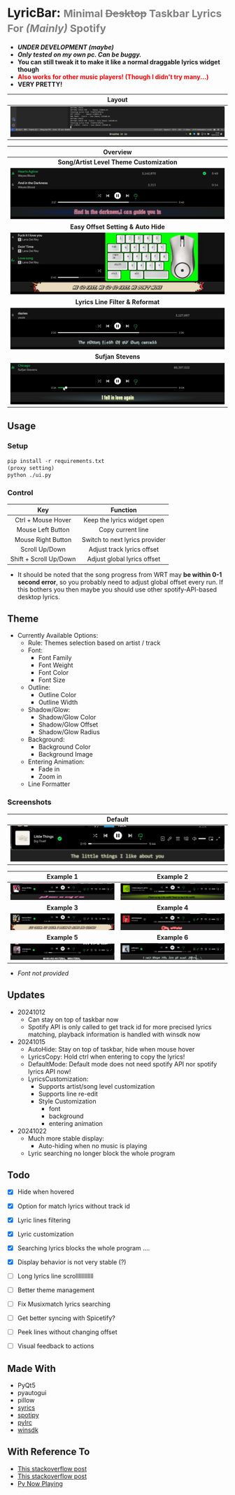 # LyricBar: <small style="color:grey">Minimal ~~Desktop~~ Taskbar Lyrics For *(Mainly)* Spotify </small>

- ***UNDER DEVELOPMENT (maybe)***
- ***Only tested on my own pc. Can be buggy.***
- **You can still tweak it to make it like a normal draggable lyrics widget though**
- <span style="color:red; font-weight:bold;">Also works for other music players! (Though I didn't try many...)</span>
- **VERY PRETTY!**

| Layout |
|:------:|
| ![Layout](ExampleImages/layout.png) |


| Overview |
|:----------:|
| **Song/Artist Level Theme Customization** |
| ![song_change](gifs/charlixcx_everythingisromantic.gif) |
| **Easy Offset Setting & Auto Hide** |
| ![ctrl](gifs/lanadelrey_lovesong.gif) |
| **Lyrics Line Filter & Reformat** |
| ![fzl](gifs/yeule_softscars.gif) |
| **Sufjan Stevens** |
| ![sfj](gifs/sufjanstevens_chicago.gif) |

## Usage

### Setup
```
pip install -r requirements.txt
(proxy setting)
python ./ui.py
```

### Control

| Key | Function |
|:---:|:--------:|
| Ctrl + Mouse Hover | Keep the lyrics widget open |
| Mouse Left Button | Copy current line |
| Mouse Right Button | Switch to next lyrics provider |
| Scroll Up/Down | Adjust track lyrics offset |
| Shift + Scroll Up/Down | Adjust global lyrics offset |

- It should be noted that the song progress from WRT may **be within 0-1 second error**, so you probably need to adjust global offset every run. If this bothers you then maybe you should use other spotify-API-based desktop lyrics.

## Theme 

- Currently Available Options:
    - Rule: Themes selection based on artist / track
    - Font:
        - Font Family
        - Font Weight
        - Font Color
        - Font Size
    - Outline:
        - Outline Color
        - Outline Width
    - Shadow/Glow:
        - Shadow/Glow Color
        - Shadow/Glow Offset
        - Shadow/Glow Radius
    - Background:
        - Background Color
        - Background Image
    - Entering Animation:
        - Fade in
        - Zoom in
    - Line Formatter

### Screenshots

| Default |
|:-------:|
| ![Default](ExampleImages/bigthief_littlethings.png) |

| Example 1 | Example 2 |
|:-----------:|:-----------:|
| ![Example 1](ExampleImages/bjork_armyofme.png) | ![Example 2](ExampleImages/charlixcx_ithinkaboutitallthetime.png) |
| **Example 3** | **Example 4** |
| ![Example 3](ExampleImages/lanadelrey_venicebitch.png) | ![Example 4](ExampleImages/rosalia_motomami.png) |
| **Example 5** | **Example 6** |
| ![Example 5](ExampleImages/sophie_immaterial.png) | ![Example 6](ExampleImages/yeule_softscars.png) |

- *Font not provided*


## Updates

- 20241012
    - Can stay on top of taskbar now
    - Spotify API is only called to get track id for more precised lyrics matching, playback information is handled with winsdk now
- 20241015
    - AutoHide: Stay on top of taskbar, hide when mouse hover
    - LyricsCopy: Hold ctrl when entering to copy the lyrics!
    - DefaultMode: Default mode does not need spotify API nor spotify lyrics API now!
    - LyricsCustomization:
        - Supports artist/song level customization
        - Supports line re-edit
        - Style Customization
            - font
            - background
            - entering animation
- 20241022
    - Much more stable display:
        - Auto-hiding when no music is playing
    - Lyric searching no longer block the whole program
## Todo

- [x] Hide when hovered
- [x] Option for match lyrics without track id
- [x] Lyric lines filtering
- [x] Lyric customization
- [x] Searching lyrics blocks the whole program ....
- [x] Display behavior is not very stable (?)
- [ ] Long lyrics line scrollllllllllll
- [ ] Better theme management
- [ ] Fix Musixmatch lyrics searching
- [ ] Get better syncing with Spicetify?
- [ ] Peek lines without changing offset
- [ ] Visual feedback to actions



## Made With
- PyQt5
- pyautogui
- pillow
- [syrics](https://github.com/akashrchandran/Syrics)
- [spotipy](https://github.com/spotipy-dev/spotipy)
- [pylrc](https://github.com/doakey3/pylrc)
- [winsdk](https://github.com/pywinrt/python-winsdk)

## With Reference To
- [This stackoverflow post](https://stackoverflow.com/questions/64290561/qlabel-correct-positioning-for-text-outline)
- [This stackoverflow post](https://stackoverflow.com/questions/79080076/how-to-set-a-qwidget-hidden-when-mouse-hovering-and-reappear-when-mouse-leaving)
- [Py Now Playing](https://github.com/ABUCKY0/py-now-playing)